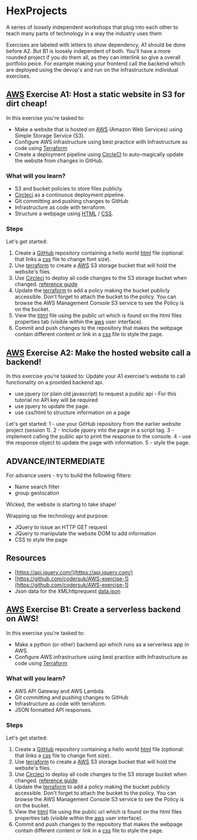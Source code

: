 # HexProjects
A series of loosely independent workshops that plug into each other to teach many parts of technology in a way the industry uses them

Exercises are labeled with letters to show dependency, A1 should be done before A2. But B1 is loosely independent of both. You'll have a more rounded project if you do them all, as they can interlink so give a overall portfolio peice. For example making your frontend call the backend which are deployed using the devop's and run on the infrastructure individual exercises.

## [AWS](https://aws.amazon.com/) Exercise A1: Host a static website in S3 for dirt cheap!
In this exercise you're tasked to:

- Make a website that is hosted on [AWS](https://aws.amazon.com/) (Amazon Web Services) using Simple Storage Service (S3).
- Configure AWS infrastructure using best practice with Infrastructure  as code using [Terraform](https://www.terraform.io/)
- Create a deployment pipeline using [CircleCI](https://circleci.com/signup/) to auto-magically update the website from changes in GitHub.

### What will you learn?

- S3 and bucket policies to store files publicly. 
- [Circleci](https://circleci.com/signup/) as a continuous deployment pipeline. 
- Git committing and pushing changes to GitHub 
- Infrastructure as code with terraform. 
- Structure a webpage using [HTML](https://www.w3schools.com/html/html_basic.asp) / [CSS](https://www.w3schools.com/css/default.asp).

### Steps
Let's get started:

1) Create a [GitHub](https://github.com) repository containing a hello world [html](https://www.w3schools.com/html/html_basic.asp) file (optional: that links a [css](https://www.w3schools.com/css/default.asp) file to change font size).
2) Use [terraform](https://www.terraform.io/) to create a [AWS](https://aws.amazon.com/) S3 storage bucket that will hold the website's files. 
3) Use [Circleci](https://circleci.com/signup/) to deploy all code changes to the S3 storage bucket when changed. [reference guide](https://circleci.com/docs/2.0/ecs-ecr/)
4) Update the [terraform](https://www.terraform.io/) to add a policy making the bucket publicly accessible. Don't forget to attach the bucket to the policy. You can browse the AWS Management Console S3 service to see the Policy is on the bucket.
5) View the [html](https://www.w3schools.com/html/html_basic.asp) file using the public url which is found on the html files properties tab (visible within the [aws](https://aws.amazon.com/) user interface). 
6) Commit and push changes to the repository that makes the webpage contain different content or link in a [css](https://www.w3schools.com/css/default.asp) file to style the page. 


## [AWS](https://aws.amazon.com/) Exercise A2: Make the hosted website call a backend!

In this exercise you're tasked to:
Update your A1 exercise's website to call functionality on a provided backend api.
- use jquery (or plain old javascript) to request a public api - For this tutorial no API key will be required
- use jquery to update the page. 
- use css/html to structure information on a page


Let's get started:
1 - use your  GitHub repository from the earlier website project (session 1). 
2 - Include jquery into the page in a script tag. 
3 - implement calling the public api to print the response to the console. 
4 - use the response object to update the page with information. 
5 - style the page. 

## ADVANCE/INTERMEDIATE
For advance users - try to build the following filters:

- Name search filter
- group geolocation

Wicked, the website is starting to take shape! 

Wrapping up the technology and purpose:

- JQuery to issue an HTTP GET request
- JQuery to manipulate the website DOM to add information
- CSS to style the page

## Resources

- [https://api.jquery.com/](https://api.jquery.com/)
- [https://github.com/codersuk/AWS-exercise-1](https://github.com/codersuk/AWS-exercise-1)
- Json data for the XMLhttprequest [data.json](https://codersuk-test.s3-eu-west-1.amazonaws.com/data.json)


## [AWS](https://aws.amazon.com/) Exercise B1: Create a serverless backend on AWS!
In this exercise you're tasked to:

- Make a python (or other) backend api which runs as a serverless app in AWS.
- Configure AWS infrastructure using best practice with Infrastructure  as code using [Terraform](https://www.terraform.io/)

### What will you learn?

- AWS API Gateway and AWS Lambda.
- Git committing and pushing changes to GitHub 
- Infrastructure as code with terraform. 
- JSON formatted API responses.

### Steps
Let's get started:

1) Create a [GitHub](https://github.com) repository containing a hello world [html](https://www.w3schools.com/html/html_basic.asp) file (optional: that links a [css](https://www.w3schools.com/css/default.asp) file to change font size).
2) Use [terraform](https://www.terraform.io/) to create a [AWS](https://aws.amazon.com/) S3 storage bucket that will hold the website's files. 
3) Use [Circleci](https://circleci.com/signup/) to deploy all code changes to the S3 storage bucket when changed. [reference guide](https://circleci.com/docs/2.0/ecs-ecr/)
4) Update the [terraform](https://www.terraform.io/) to add a policy making the bucket publicly accessible. Don't forget to attach the bucket to the policy. You can browse the AWS Management Console S3 service to see the Policy is on the bucket.
5) View the [html](https://www.w3schools.com/html/html_basic.asp) file using the public url which is found on the html files properties tab (visible within the [aws](https://aws.amazon.com/) user interface). 
6) Commit and push changes to the repository that makes the webpage contain different content or link in a [css](https://www.w3schools.com/css/default.asp) file to style the page. 
